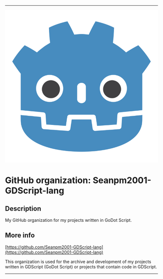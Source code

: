   
***

![GODOTICON.png failed to load. The file may be missing or corrupt. Check the file path for errors first.](/AdditionalInfo/1/Seanpm2001-GDScript-lang/GODOTICON.png)

# GitHub organization: Seanpm2001-GDScript-lang

## Description

My GitHub organization for my projects written in GoDot Script.

## More info

[https://github.com/Seanpm2001-GDScript-lang](https://github.com/Seanpm2001-GDScript-lang)

This organization is used for the archive and development of my projects written in GDScript (GoDot Script) or projects that contain code in GDScript.

***
